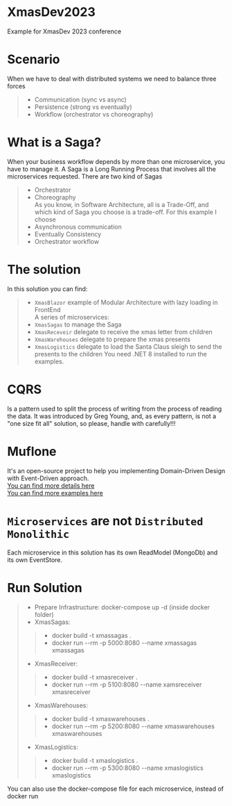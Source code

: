 # XmasDev2023
Example for XmasDev 2023 conference


# Scenario
When we have to deal with distributed systems we need to balance three forces 
> - Communication (sync vs async)
> - Persistence (strong vs eventually)
> - Workflow (orchestrator vs choreography)


# What is a Saga?
When your business workflow depends by more than one microservice, you have to manage it.
A Saga is a Long Running Process that involves all the microservices requested. There are two kind of Sagas
> - Orchestrator  
> - Choreography  
As you know, in Software Architecture, all is a Trade-Off, and which kind of Saga you choose is a trade-off.
For this example I choose 
> - Asynchronous communication
> - Eventually Consistency
> - Orchestrator workflow

# The solution
In this solution you can find:  
> - `XmasBlazor` example of Modular Architecture with lazy loading in FrontEnd  
A series of microservices: 
> - `XmasSagas` to manage the Saga  
> - `XmasReceveir` delegate to receive the xmas letter from children  
> - `XmasWarehouses` delegate to prepare the xmas presents  
> - `XmasLogistics` delegate to load the Santa Claus sleigh to send the presents to the children
You need .NET 8 installed to run the examples.

# CQRS
Is a pattern used to split the process of writing from the process of reading the data.
It was introduced by Greg Young, and, as every pattern, is not a "one size fit all" solution, so please, handle with carefully!!!

# Muflone
It's an open-source project to help you implementing Domain-Driven Design with Event-Driven approach.  
[You can find more details here](https://github.com/cqrs-muflone)  
[You can find more examples here](https://github.com/brewup)  


# `Microservices` are not `Distributed Monolithic`
Each microservice in this solution has its own ReadModel (MongoDb) and its own EventStore.

# Run Solution
> - Prepare Infrastructure: docker-compose up -d (inside docker folder)  
> - XmasSagas:
> > - docker build -t xmassagas .
> > - docker run --rm -p 5000:8080 --name xmassagas xmassagas
> - XmasReceiver:
> > - docker build -t xmasreceiver .
> > - docker run --rm -p 5100:8080 --name xamsreceiver xmasreceiver
> - XmasWarehouses:
> > - docker build -t xmaswarehouses .
> > - docker run --rm -p 5200:8080 --name xmaswarehouses xmaswarehouses
> - XmasLogistics:
> > - docker build -t xmaslogistics .
> > - docker run --rm -p 5300:8080 --name xmaslogistics xmaslogistics

You can also use the docker-compose file for each microservice, instead of docker run